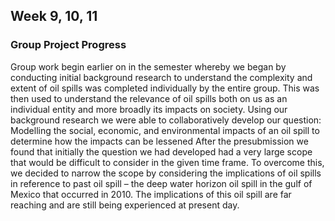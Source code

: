 ## Week 9, 10, 11

### Group Project Progress
Group work begin earlier on in the semester whereby we began by conducting initial background research to understand the complexity and extent of oil spills was completed individually by the entire group. This was then used to understand the relevance of oil spills both on us as an individual entity and more broadly its impacts on society. Using our background research we were able to collaboratively develop our question: Modelling the social, economic, and environmental impacts of an oil spill to determine how the impacts can be lessened
After the presubmission we found that initially the question we had developed had a very large scope that would be difficult to consider in the given time frame. To overcome this, we decided to narrow the scope by considering the implications of oil spills in reference to past oil spill – the deep water horizon oil spill in the gulf of Mexico that occurred in 2010. The implications of this oil spill are far reaching and are still being experienced at present day. 

